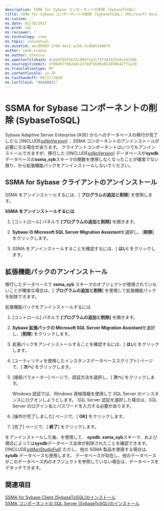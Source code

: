 ```yaml
---
description: SSMA for Sybase コンポーネントの削除 (SybaseToSQL)
title: SSMA for Sybase コンポーネントの削除 (SybaseToSQL) |Microsoft Docs
ms.custom: ''
ms.date: 01/19/2017
ms.prod: sql
ms.reviewer: ''
ms.technology: ssma
ms.topic: conceptual
ms.assetid: aec09593-17d9-4ec2-ac56-3cd8851406fd
author: nahk-ivanov
ms.author: alexiva
ms.openlocfilehash: 4c4e0f94f5672c96972a3cf3f3d35255dce91208
ms.sourcegitcommit: e700497f962e4c2274df16d9e651059b42ff1a10
ms.translationtype: MT
ms.contentlocale: ja-JP
ms.lasthandoff: 08/17/2020
ms.locfileid: "88468831"
---
```

# <a name="removing-ssma-for-sybase-components-sybasetosql"></a>SSMA for Sybase コンポーネントの削除 (SybaseToSQL)
Sybase Adaptive Server Enterprise (ASE) からへのデータベースの移行が完了したら [!INCLUDE[ssNoVersion](../../includes/ssnoversion-md.md)] 、SSMA コンポーネントのアンインストールが必要になる場合があります。 クライアントコンポーネントはいつでもアンインストールできますが、移行した [!INCLUDE[ssNoVersion](../../includes/ssnoversion-md.md)] データベースが**sysdb**データベースの**ssma_syb**スキーマの関数を使用しなくなったことが確実でない限り、から拡張機能パックをアンインストールしないでください。  
  
## <a name="uninstalling-the-ssma-for-sybase-client"></a>SSMA for Sybase クライアントのアンインストール  
SSMA をアンインストールするには、[ **プログラムの追加と削除**] を使用します。  
  
**SSMA をアンインストールするには**  
  
1.  [コントロール] パネルで **[プログラムの追加と削除]** を開きます。  
  
2.  **Sybase の Microsoft SQL Server Migration Assistant**を選択し、[**削除**] をクリックします。  
  
3.  SSMA をアンインストールすることを確認するには、[ **はい**] をクリックします。  
  
## <a name="uninstalling-the-extension-pack"></a>拡張機能パックのアンインストール  
移行したデータベースで **ssma_syb** スキーマのオブジェクトが使用されていないことが確実な場合は、[ **プログラムの追加と削除**] を使用して拡張機能パックを削除できます。  
  
拡張機能パックをアンインストールするには  
  
1.  [コントロール] パネルで **[プログラムの追加と削除]** を開きます。  
  
2.  **Sybase 拡張パックの Microsoft SQL Server Migration Assistant**を選択し、[**削除**] をクリックします。  
  
3.  拡張パックをアンインストールすることを確認するには、[ **はい**] をクリックします。  
  
4.  [ユーティリティを使用したインスタンスデータベーススクリプト] ページで、[ **次へ**] をクリックします。  
  
5.  [接続パラメーター] ページで、認証方法を選択し、[ **次へ**] をクリックします。  
  
    Windows 認証では、Windows 資格情報を使用して SQL Server のインスタンスにログオンしようとします。 SQL Server 認証を選択した場合は、SQL Server のログイン名とパスワードを入力する必要があります。  
  
6.  [操作が完了しました] ページで、[ **OK]** をクリックします。  
  
7.  [完了] ページで、[ **終了**] をクリックします。  
  
をアンインストールした後、を使用して、 **sysdb. ssma_syb**スキーマ、および場合によっては**sysdb**データベース全体が削除されたことを確認できます。 [!INCLUDE[ssManStudioFull](../../includes/ssmanstudiofull-md.md)] ただし、他の SSMA 製品を使用する場合は、 **sysdb** データベースも使用します。 データベースが存在し、他のデータベースがこのデータベース内のオブジェクトを参照していない場合は、データベースをデタッチできます。  
  
## <a name="see-also"></a>関連項目  
[SSMA for Sybase Client &#40;SybaseToSQL&#41;のインストール ](../../ssma/sybase/installing-ssma-for-sybase-client-sybasetosql.md)  
[SSMA コンポーネントの SQL Server &#40;SybaseToSQL&#41;のインストール ](../../ssma/sybase/installing-ssma-components-on-sql-server-sybasetosql.md)  
  
